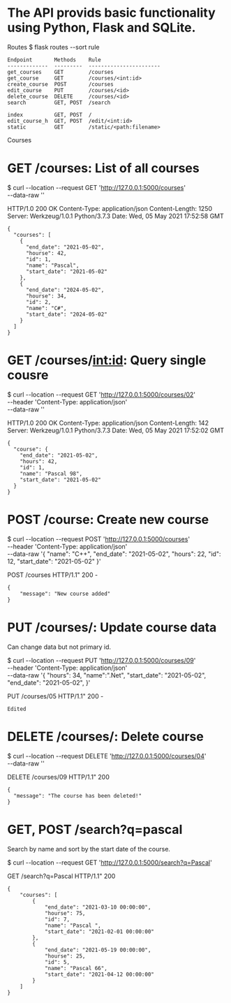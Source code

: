 # The API provids basic functionality using Python, Flask and SQLite.

Routes
$ flask routes --sort rule

```
Endpoint       Methods    Rule
-------------  ---------  -----------------------
get_courses    GET        /courses
get_course     GET        /courses/<int:id>
create_course  POST       /courses
edit_course    PUT        /courses/<id>
delete_course  DELETE     /courses/<id>
search         GET, POST  /search

index          GET, POST  /
edit_course_h  GET, POST  /edit/<int:id>
static         GET        /static/<path:filename>
```


Courses

# GET /courses: List of all courses

$ curl --location --request GET 'http://127.0.0.1:5000/courses' \
--data-raw ''

HTTP/1.0 200 OK
Content-Type: application/json
Content-Length: 1250
Server: Werkzeug/1.0.1 Python/3.7.3
Date: Wed, 05 May 2021 17:52:58 GMT

```
{
  "courses": [
    {
      "end_date": "2021-05-02", 
      "hourse": 42, 
      "id": 1, 
      "name": "Pascal", 
      "start_date": "2021-05-02"
    }, 
    {
      "end_date": "2024-05-02", 
      "hourse": 34, 
      "id": 2, 
      "name": "C#", 
      "start_date": "2024-05-02"
    }
  ]
}
```

# GET /courses/<int:id>: Query single cousre

$ curl --location --request GET 'http://127.0.0.1:5000/courses/02' \
--header 'Content-Type: application/json' \
--data-raw ''

HTTP/1.0 200 OK
Content-Type: application/json
Content-Length: 142
Server: Werkzeug/1.0.1 Python/3.7.3
Date: Wed, 05 May 2021 17:52:02 GMT

```
{
  "course": {
    "end_date": "2021-05-02", 
    "hours": 42, 
    "id": 1, 
    "name": "Pascal 98", 
    "start_date": "2021-05-02"
  }
}
```

# POST /course: Create new course

$ curl --location --request POST 'http://127.0.0.1:5000/courses' \
--header 'Content-Type: application/json' \
--data-raw '{
    "name": "C++",
    "end_date": "2021-05-02",
    "hours": 22,
    "id": 12,
    "start_date": "2021-05-02"
}'

POST /courses HTTP/1.1" 200 -

```
{
    "message": "New course added"
}
```

# PUT /courses/<id>: Update course data

Can change data but not primary id.

$ curl --location --request PUT 'http://127.0.0.1:5000/courses/09' \
--header 'Content-Type: application/json' \
--data-raw '{
        "hours": 34,
        "name":".Net",
        "start_date": "2021-05-02",
        "end_date": "2021-05-02",
}'

PUT /courses/05 HTTP/1.1" 200 -

```
Edited
```

# DELETE /courses/<id>: Delete course

$ curl --location --request DELETE 'http://127.0.0.1:5000/courses/04' \
--data-raw ''

DELETE /courses/09 HTTP/1.1" 200

```
{
  "message": "The course has been deleted!"
}
```

# GET, POST  /search?q=pascal

Search by name and sort by the start date of the course. 


$ curl --location --request GET 'http://127.0.0.1:5000/search?q=Pascal'

GET /search?q=Pascal HTTP/1.1" 200


```
{
    "courses": [
        {
            "end_date": "2021-03-10 00:00:00",
            "hourse": 75,
            "id": 7,
            "name": "Pascal ",
            "start_date": "2021-02-01 00:00:00"
        },
        {
            "end_date": "2021-05-19 00:00:00",
            "hourse": 25,
            "id": 5,
            "name": "Pascal 66",
            "start_date": "2021-04-12 00:00:00"
        }
    ]
}
```